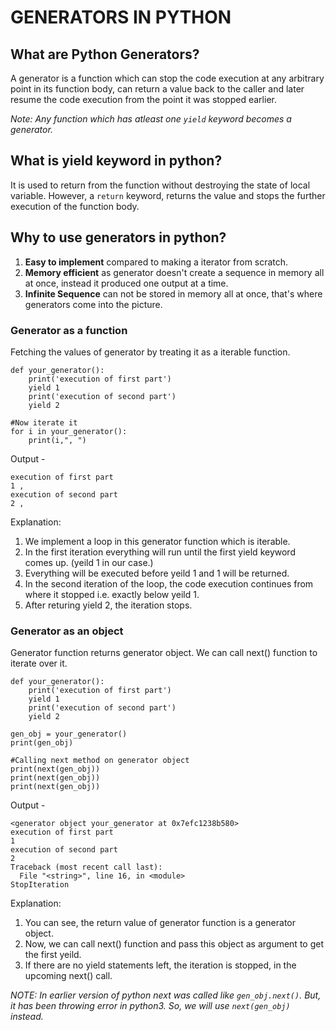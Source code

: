 # GENERATORS IN PYTHON

## What are Python Generators?
A generator is a function which can stop the code execution at any arbitrary point in its function body, can return a value back to the caller and later resume the code execution from the point it was stopped earlier.

<i>Note: Any function which has atleast one `yield` keyword becomes a generator.</i>

## What is yield keyword in python?
It is used to return from the function without destroying the state of local variable. However, a `return` keyword, returns the value and stops the further execution of the function body. 

## Why to use generators in python?
1. <b>Easy to implement</b> compared to making a iterator from scratch.
2. <b>Memory efficient</b> as generator doesn't create a sequence in memory all at once, instead it produced one output at a time.
3. <b>Infinite Sequence</b> can not be stored in memory all at once, that's where generators come into the picture.

### Generator as a function
Fetching the values of generator by treating it as a iterable function.

```
def your_generator():
	print('execution of first part')
	yield 1
	print('execution of second part')
	yield 2

#Now iterate it
for i in your_generator():
    print(i,", ")
```

Output - 
```
execution of first part
1 , 
execution of second part
2 , 
```

Explanation:
1. We implement a loop in this generator function which is iterable.
2. In the first iteration everything will run until the first yield keyword comes up. (yeild 1 in our case.)
3. Everything will be executed before yeild 1 and 1 will be returned. 
4. In the second iteration of the loop, the code execution continues from where it stopped i.e. exactly below yeild 1.
5. After returing yield 2, the iteration stops.

### Generator as an object
Generator function returns generator object. We can call next() function to iterate over it.

```
def your_generator():
	print('execution of first part')
	yield 1
	print('execution of second part')
	yield 2
	
gen_obj = your_generator()
print(gen_obj) 

#Calling next method on generator object
print(next(gen_obj))
print(next(gen_obj))
print(next(gen_obj))
```

Output -
```
<generator object your_generator at 0x7efc1238b580>
execution of first part
1
execution of second part
2
Traceback (most recent call last):
  File "<string>", line 16, in <module>
StopIteration
```

Explanation:
1. You can see, the return value of generator function is a generator object.
2. Now, we can call next() function and pass this object as argument to get the first yeild.
3. If there are no yield statements left, the iteration is stopped, in the upcoming next() call.

<i>NOTE: In earlier version of python next was called like `gen_obj.next()`. But, it has been throwing error in python3. So, we will use `next(gen_obj)` instead.</i>
